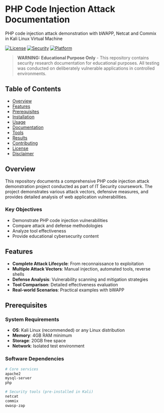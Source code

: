 # PHP Code Injection Attack Documentation

PHP code injection attack demonstration with bWAPP, Netcat and Commix in Kali Linux Virtual Machine

[![License](https://img.shields.io/badge/license-MIT-blue.svg)](LICENSE)
[![Security](https://img.shields.io/badge/security-educational-yellow.svg)](https://github.com/your-username/php-injection-security-demo)
[![Platform](https://img.shields.io/badge/platform-Kali%20Linux-purple.svg)](https://www.kali.org/)

> **WARNING: Educational Purpose Only** - This repository contains security research documentation for educational purposes. All testing was conducted on deliberately vulnerable applications in controlled environments.

## Table of Contents

- [Overview](#overview)
- [Features](#features)
- [Prerequisites](#prerequisites)
- [Installation](#installation)
- [Usage](#usage)
- [Documentation](#documentation)
- [Tools](#tools)
- [Results](#results)
- [Contributing](#contributing)
- [License](#license)
- [Disclaimer](#disclaimer)

## Overview

This repository documents a comprehensive PHP code injection attack demonstration project conducted as part of IT Security coursework. The project demonstrates various attack vectors, defensive measures, and provides detailed analysis of web application vulnerabilities.

### Key Objectives
- Demonstrate PHP code injection vulnerabilities
- Compare attack and defense methodologies
- Analyze tool effectiveness
- Provide educational cybersecurity content

## Features

- **Complete Attack Lifecycle**: From reconnaissance to exploitation
- **Multiple Attack Vectors**: Manual injection, automated tools, reverse shells
- **Defense Analysis**: Vulnerability scanning and mitigation strategies
- **Tool Comparison**: Detailed effectiveness evaluation
- **Real-world Scenarios**: Practical examples with bWAPP

## Prerequisites

### System Requirements
- **OS**: Kali Linux (recommended) or any Linux distribution
- **Memory**: 4GB RAM minimum
- **Storage**: 20GB free space
- **Network**: Isolated test environment

### Software Dependencies
````bash
# Core services
apache2
mysql-server
php

# Security tools (pre-installed in Kali)
netcat
commix
owasp-zap

